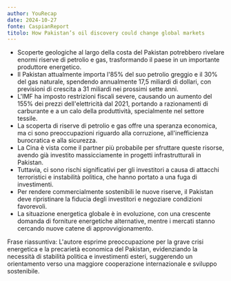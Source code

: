 ```yaml
---
author: YouRecap
date: 2024-10-27
fonte: CaspianReport
titolo: How Pakistan’s oil discovery could change global markets
---
```


- Scoperte geologiche al largo della costa del Pakistan potrebbero rivelare enormi riserve di petrolio e gas, trasformando il paese in un importante produttore energetico.
- Il Pakistan attualmente importa l'85% del suo petrolio greggio e il 30% del gas naturale, spendendo annualmente 17,5 miliardi di dollari, con previsioni di crescita a 31 miliardi nei prossimi sette anni.
- L'IMF ha imposto restrizioni fiscali severe, causando un aumento del 155% dei prezzi dell'elettricità dal 2021, portando a razionamenti di carburante e a un calo della produttività, specialmente nel settore tessile.
- La scoperta di riserve di petrolio e gas offre una speranza economica, ma ci sono preoccupazioni riguardo alla corruzione, all'inefficienza burocratica e alla sicurezza.
- La Cina è vista come il partner più probabile per sfruttare queste risorse, avendo già investito massicciamente in progetti infrastrutturali in Pakistan.
- Tuttavia, ci sono rischi significativi per gli investitori a causa di attacchi terroristici e instabilità politica, che hanno portato a una fuga di investimenti.
- Per rendere commercialmente sostenibili le nuove riserve, il Pakistan deve ripristinare la fiducia degli investitori e negoziare condizioni favorevoli.
- La situazione energetica globale è in evoluzione, con una crescente domanda di forniture energetiche alternative, mentre i mercati stanno cercando nuove catene di approvvigionamento.

Frase riassuntiva: L'autore esprime preoccupazione per la grave crisi energetica e la precarietà economica del Pakistan, evidenziando la necessità di stabilità politica e investimenti esteri, suggerendo un orientamento verso una maggiore cooperazione internazionale e sviluppo sostenibile.
